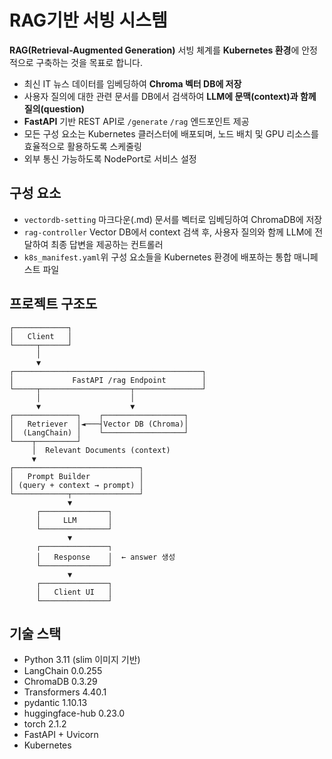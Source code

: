 # RAG기반 서빙 시스템

**RAG(Retrieval-Augmented Generation)** 서빙 체계를 **Kubernetes 환경**에 안정적으로 구축하는 것을 목표로 합니다.

- 최신 IT 뉴스 데이터를 임베딩하여 **Chroma 벡터 DB에 저장**
- 사용자 질의에 대한 관련 문서를 DB에서 검색하여 **LLM에 문맥(context)과 함께 질의(question)**
- **FastAPI** 기반 REST API로  `/generate` `/rag` 엔드포인트 제공
- 모든 구성 요소는 Kubernetes 클러스터에 배포되며, 노드 배치 및 GPU 리소스를 효율적으로 활용하도록 스케줄링
- 외부 통신 가능하도록 NodePort로 서비스 설정

## 구성 요소
- `vectordb-setting` 마크다운(.md) 문서를 벡터로 임베딩하여 ChromaDB에 저장
- `rag-controller`   Vector DB에서 context 검색 후, 사용자 질의와 함께 LLM에 전달하여 최종 답변을 제공하는 컨트롤러
- `k8s_manifest.yaml`위 구성 요소들을 Kubernetes 환경에 배포하는 통합 매니페스트 파일

## 프로젝트 구조도
```
┌────────────┐
│   Client   │
└─────┬──────┘
      │
      ▼
┌──────────────────────────────────────────┐
│             FastAPI /rag Endpoint        │
└─────┬────────────────────┬───────────────┘
      │                    │
      ▼                    ▼
┌──────────────┐    ┌──────────────────┐
│   Retriever  │◄───┤Vector DB (Chroma)│
│  (LangChain) │    └──────────────────┘
└────┬─────────┘
     │  Relevant Documents (context)
     ▼
┌────────────────────────────┐
│   Prompt Builder           │
│ (query + context → prompt) │
└────────────┬───────────────┘
             ▼
      ┌───────────────┐
      │     LLM       │ 
      └───────────────┘
             ▼
      ┌───────────────┐
      │   Response    │  ← answer 생성
      └───────────────┘
             ▼
      ┌───────────────┐
      │   Client UI   │
      └───────────────┘
```

## 기술 스택
- Python 3.11 (slim 이미지 기반)
- LangChain 0.0.255
- ChromaDB 0.3.29
- Transformers 4.40.1
- pydantic 1.10.13
- huggingface-hub 0.23.0
- torch 2.1.2
- FastAPI + Uvicorn
- Kubernetes


